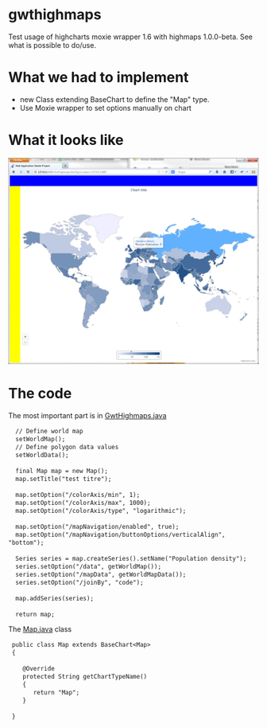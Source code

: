 gwthighmaps
===========

Test usage of highcharts moxie wrapper 1.6 with highmaps 1.0.0-beta. See what is possible to do/use.


# What we had to implement

* new Class extending BaseChart<T> to define the "Map" type.
* Use Moxie wrapper to set options manually on chart
 
# What it looks like

![map](./map.png)

# The code

The most important part is in [GwtHighmaps.java](./gwtapp/src/com/mycom/gwthighmaps/client/GwtHighmaps.java)


      // Define world map
      setWorldMap();
      // Define polygon data values
      setWorldData();

      final Map map = new Map();
      map.setTitle("test titre");

      map.setOption("/colorAxis/min", 1);
      map.setOption("/colorAxis/max", 1000);
      map.setOption("/colorAxis/type", "logarithmic");

      map.setOption("/mapNavigation/enabled", true);
      map.setOption("/mapNavigation/buttonOptions/verticalAlign", "bottom");

      Series series = map.createSeries().setName("Population density");
      series.setOption("/data", getWorldMap());
      series.setOption("/mapData", getWorldMapData());
      series.setOption("/joinBy", "code");

      map.addSeries(series);
      
      return map;

The [Map.java](./gwtapp/src/com/mycom/gwthighmaps/client/Map.java) class

     public class Map extends BaseChart<Map>
     {
     
        @Override
        protected String getChartTypeName()
        {
           return "Map";
        }
     
     }
